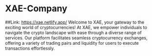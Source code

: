 # XAE-Company
##Link: https://xae.netlify.app/
 Welcome to XAE, your gateway to the exciting world of cryptocurrencies! At XAE, we empower individuals to navigate the crypto landscape with ease through a diverse range of services. Our platform facilitates seamless cryptocurrency exchanges, offering a variety of trading pairs and liquidity for users to execute transactions effortlessly.
